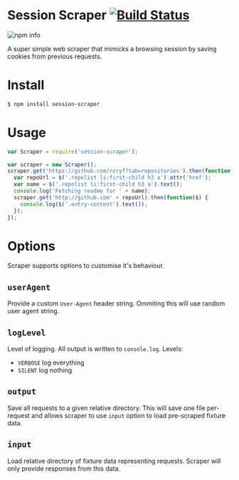 # Session Scraper [![Build Status](https://secure.travis-ci.org/roryf/session-scraper.png)](http://travis-ci.org/roryf/session-scraper)

![npm info](https://nodei.co/npm/session-scraper.png?compact=true)

A super simple web scraper that mimicks a browsing session by saving cookies from previous requests.

# Install

```sh
$ npm install session-scraper
```

# Usage

```js
var Scraper = require('session-scraper');

var scraper = new Scraper();
scraper.get('https://github.com/roryf?tab=repositories').then(function($) {
  var repoUrl = $('.repolist li:first-child h3 a').attr('href');
  var name = $('.repolist li:first-child h3 a').text();
  console.log('Fetching readme for ' + name);
  scraper.get('http://github.com' + repoUrl).then(function($) {
    console.log($('.entry-content').text());
  });
});
```

# Options

Scraper supports options to customise it's behaviour.

## `userAgent`

Provide a custom `User-Agent` header string. Ommiting this will use random user agent string.

## `logLevel`

Level of logging. All output is written to `console.log`. Levels:
* `VERBOSE` log everything
* `SILENT` log nothing

## `output`

Save all requests to a given relative directory. This will save one file per-request and allows scraper to use `input` option to load pre-scraped fixture data.

## `input` 

Load relative directory of fixture data representing requests. Scraper will only provide responses from this data.
